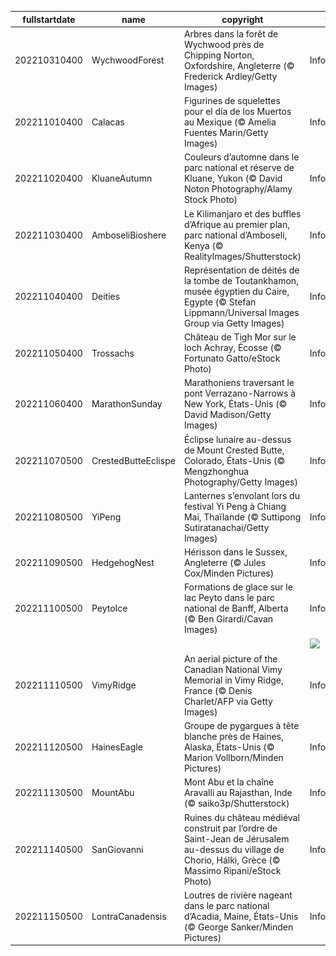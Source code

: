 |fullstartdate|name|copyright|title|image|
|--|--|--|--|--|
202210310400|WychwoodForest|Arbres dans la forêt de Wychwood près de Chipping Norton, Oxfordshire, Angleterre (© Frederick Ardley/Getty Images)|Information|![](/fr-CA/2022/11/202210310400WychwoodForest.jpg)|
202211010400|Calacas|Figurines de squelettes pour el día de los Muertos au Mexique (© Amelia Fuentes Marin/Getty Images)|Information|![](/fr-CA/2022/11/202211010400Calacas.jpg)|
202211020400|KluaneAutumn|Couleurs d’automne dans le parc national et réserve de Kluane, Yukon (© David Noton Photography/Alamy Stock Photo)|Information|![](/fr-CA/2022/11/202211020400KluaneAutumn.jpg)|
202211030400|AmboseliBioshere|Le Kilimanjaro et des buffles d’Afrique au premier plan, parc national d’Amboseli, Kenya (© RealityImages/Shutterstock)|Information|![](/fr-CA/2022/11/202211030400AmboseliBioshere.jpg)|
202211040400|Deities|Représentation de déités de la tombe de Toutankhamon, musée égyptien du Caire, Egypte (© Stefan Lippmann/Universal Images Group via Getty Images)|Information|![](/fr-CA/2022/11/202211040400Deities.jpg)|
202211050400|Trossachs|Château de Tigh Mor sur le loch Achray, Écosse (© Fortunato Gatto/eStock Photo)|Information|![](/fr-CA/2022/11/202211050400Trossachs.jpg)|
202211060400|MarathonSunday|Marathoniens traversant le pont Verrazano-Narrows à  New York, États-Unis (© David Madison/Getty Images)|Information|![](/fr-CA/2022/11/202211060400MarathonSunday.jpg)|
202211070500|CrestedButteEclispe|Éclipse lunaire au-dessus de Mount Crested Butte, Colorado, États-Unis (© Mengzhonghua Photography/Getty Images)|Information|![](/fr-CA/2022/11/202211070500CrestedButteEclispe.jpg)|
202211080500|YiPeng|Lanternes s’envolant lors du festival Yi Peng à Chiang Mai, Thaïlande (© Suttipong Sutiratanachai/Getty Images)|Information|![](/fr-CA/2022/11/202211080500YiPeng.jpg)|
202211090500|HedgehogNest|Hérisson dans le Sussex, Angleterre (© Jules Cox/Minden Pictures)|Information|![](/fr-CA/2022/11/202211090500HedgehogNest.jpg)|
202211100500|PeytoIce|Formations de glace sur le lac Peyto dans le parc national de Banff, Alberta (© Ben Girardi/Cavan Images)|Information|![](/fr-CA/2022/11/202211100500PeytoIce.jpg)|
||||![](/fr-CA/2022/11/.jpg)|
202211110500|VimyRidge|An aerial picture of the Canadian National Vimy Memorial in Vimy Ridge, France (© Denis Charlet/AFP via Getty Images)|Information|![](/fr-CA/2022/11/202211110500VimyRidge.jpg)|
202211120500|HainesEagle|Groupe de pygargues à tête blanche près de Haines, Alaska, États-Unis (© Marion Vollborn/Minden Pictures)|Information|![](/fr-CA/2022/11/202211120500HainesEagle.jpg)|
202211130500|MountAbu|Mont Abu et la chaîne Aravalli au Rajasthan, Inde (© saiko3p/Shutterstock)|Information|![](/fr-CA/2022/11/202211130500MountAbu.jpg)|
202211140500|SanGiovanni|Ruines du château médiéval construit par l’ordre de Saint-Jean de Jérusalem au-dessus du village de Chorio, Hálki, Grèce (© Massimo Ripani/eStock Photo)|Information|![](/fr-CA/2022/11/202211140500SanGiovanni.jpg)|
202211150500|LontraCanadensis|Loutres de rivière nageant dans le parc national d’Acadia, Maine, États-Unis (© George Sanker/Minden Pictures)|Information|![](/fr-CA/2022/11/202211150500LontraCanadensis.jpg)|
